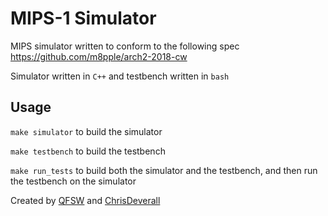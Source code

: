 # MIPS-1 Simulator
MIPS simulator written to conform to the following spec https://github.com/m8pple/arch2-2018-cw

Simulator written in `C++` and testbench written in `bash`

## Usage
`make simulator` to build the simulator

`make testbench` to build the testbench

`make run_tests` to build both the simulator and the testbench, and then run the testbench on the simulator

Created by [QFSW](https://github.com/QFSW) and [ChrisDeverall](https://github.com/ChrisDeverall)
